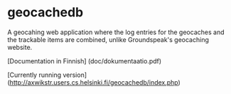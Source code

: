 geocachedb
==========

A geocahing web application where the log entries for the geocaches and the trackable items are combined, unlike Groundspeak's geocaching website.

[Documentation in Finnish] (doc/dokumentaatio.pdf)

[Currently running version] (http://axwikstr.users.cs.helsinki.fi/geocachedb/index.php)
